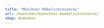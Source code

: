```yaml
---
title: "Münchner Möbelschreinerei"
url: /muenchen/muenchner-moebelschreinerei/
shop: Andenken
---
```

